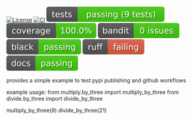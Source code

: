 
[![License](https://img.shields.io/github/license/k4144/pypi_packaging_turorial)](https://github.com/k4144/pypi_packaging_turorial/blob/main/LICENSE)
[![CI](https://github.com/k4144/pypi_packaging_turorial/actions/workflows/project-ci.yml/badge.svg)](https://github.com)
[![Tests](./badges/tests.svg)](https://docs.pytest.org/en/stable/)
[![Coverage](./badges/coverage.svg)](https://docs.pytest.org/en/stable/)
[![Bandit](./badges/bandit.svg)](https://bandit.readthedocs.io/en/latest/)
[![Black](./badges/black.svg)](https://pypi.org/project/black/)
[![Ruff](./badges/ruff.svg)](https://pypi.org/project/ruff/)
[![Docs](./badges/docs.svg)](https://www.sphinx-doc.org/en/master/usage/quickstart.html)


provides a simple example to test pypi publishing and github workflows


example usage:
from multiply.by_three import multiply_by_three
from divide.by_three import divide_by_three

multiply_by_three(9)
divide_by_three(21)
